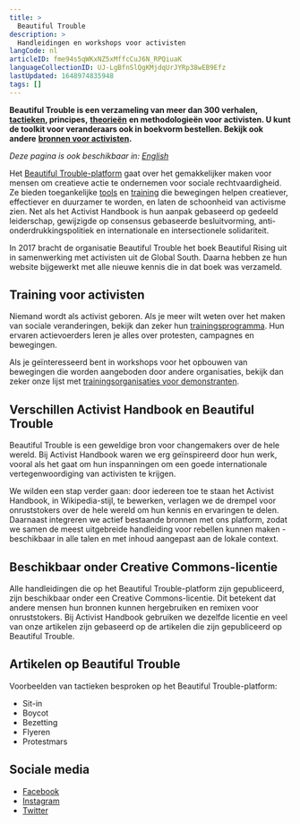```yaml
---
title: >
  Beautiful Trouble
description: >
  Handleidingen en workshops voor activisten
langCode: nl
articleID: fme94s5qWKxNZ5xMffcCuJ6N_RPQiuaK
languageCollectionID: UJ-LgBfnSlQgKMjdqUrJYRp38wEB9Efz
lastUpdated: 1648974835948
tags: []
---
```


**Beautiful Trouble is een verzameling van meer dan 300 verhalen,** [**tactieken**](/tactics)**, principes,** [**theorieën**](/theory) **en methodologieën voor activisten. U kunt de toolkit voor veranderaars ook in boekvorm bestellen. Bekijk ook andere** [**bronnen voor activisten**](/resources)**.**

_Deze pagina is ook beschikbaar in:_ [_English_](/resources/beautiful-trouble)

Het [Beautiful Trouble-platform](https://beautifultrouble.org/toolbox/) gaat over het gemakkelijker maken voor mensen om creatieve actie te ondernemen voor sociale rechtvaardigheid. Ze bieden toegankelijke [tools](/tools) en [training](/trainings) die bewegingen helpen creatiever, effectiever en duurzamer te worden, en laten de schoonheid van activisme zien. Net als het Activist Handbook is hun aanpak gebaseerd op gedeeld leiderschap, gewijzigde op consensus gebaseerde besluitvorming, anti-onderdrukkingspolitiek en internationale en intersectionele solidariteit.

In 2017 bracht de organisatie Beautiful Trouble het boek Beautiful Rising uit in samenwerking met activisten uit de Global South. Daarna hebben ze hun website bijgewerkt met alle nieuwe kennis die in dat boek was verzameld.

## Training voor activisten

Niemand wordt als activist geboren. Als je meer wilt weten over het maken van sociale veranderingen, bekijk dan zeker hun [trainingsprogramma](https://beautifultrouble.org/training). Hun ervaren actievoerders leren je alles over protesten, campagnes en bewegingen.

Als je geïnteresseerd bent in workshops voor het opbouwen van bewegingen die worden aangeboden door andere organisaties, bekijk dan zeker onze lijst met [trainingsorganisaties voor demonstranten](/trainings).

## Verschillen Activist Handbook en Beautiful Trouble

Beautiful Trouble is een geweldige bron voor changemakers over de hele wereld. Bij Activist Handbook waren we erg geïnspireerd door hun werk, vooral als het gaat om hun inspanningen om een ​​goede internationale vertegenwoordiging van activisten te krijgen.

We wilden een stap verder gaan: door iedereen toe te staan ​​het Activist Handbook, in Wikipedia-stijl, te bewerken, verlagen we de drempel voor onruststokers over de hele wereld om hun kennis en ervaringen te delen. Daarnaast integreren we actief bestaande bronnen met ons platform, zodat we samen de meest uitgebreide handleiding voor rebellen kunnen maken - beschikbaar in alle talen en met inhoud aangepast aan de lokale context.

## Beschikbaar onder Creative Commons-licentie

Alle handleidingen die op het Beautiful Trouble-platform zijn gepubliceerd, zijn beschikbaar onder een Creative Commons-licentie. Dit betekent dat andere mensen hun bronnen kunnen hergebruiken en remixen voor onruststokers. Bij Activist Handbook gebruiken we dezelfde licentie en veel van onze artikelen zijn gebaseerd op de artikelen die zijn gepubliceerd op Beautiful Trouble.

## Artikelen op Beautiful Trouble

Voorbeelden van tactieken besproken op het Beautiful Trouble-platform:

-   Sit-in
-   Boycot
-   Bezetting
-   Flyeren
-   Protestmars

## Sociale media

-   [Facebook](https://www.facebook.com/BeautifulTroubleHQ)
-   [Instagram](https://www.instagram.com/beautifultroublehq/)
-   [Twitter](https://twitter.com/BTroublemakers)